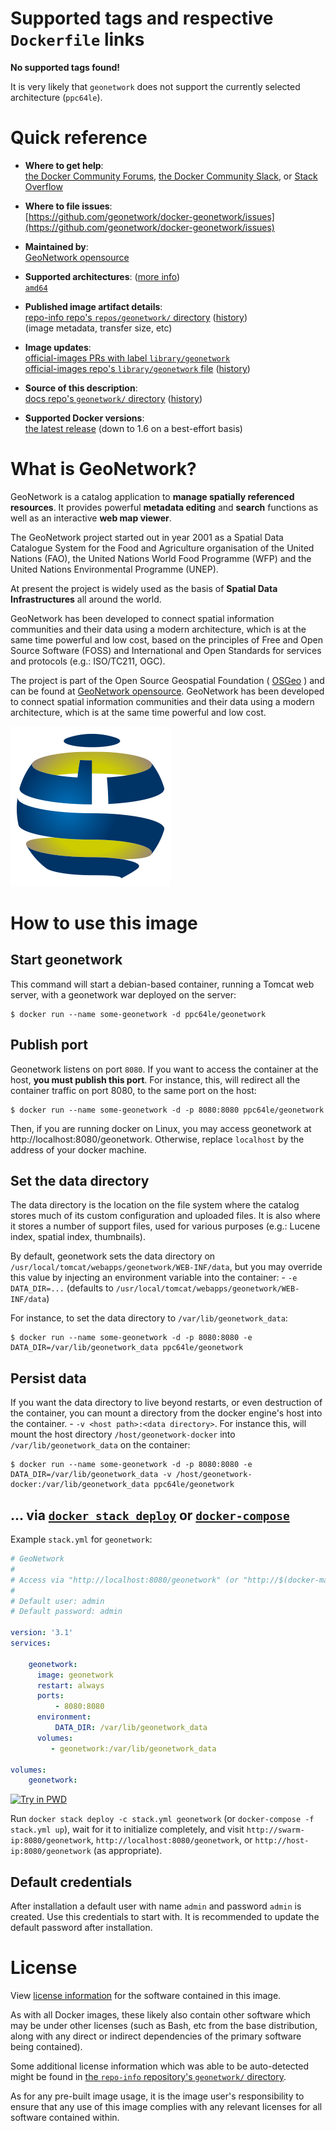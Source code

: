 <!--

********************************************************************************

WARNING:

    DO NOT EDIT "geonetwork/README.md"

    IT IS AUTO-GENERATED

    (from the other files in "geonetwork/" combined with a set of templates)

********************************************************************************

-->

# Supported tags and respective `Dockerfile` links

**No supported tags found!**

It is very likely that `geonetwork` does not support the currently selected architecture (`ppc64le`).

# Quick reference

-	**Where to get help**:  
	[the Docker Community Forums](https://forums.docker.com/), [the Docker Community Slack](https://blog.docker.com/2016/11/introducing-docker-community-directory-docker-community-slack/), or [Stack Overflow](https://stackoverflow.com/search?tab=newest&q=docker)

-	**Where to file issues**:  
	[https://github.com/geonetwork/docker-geonetwork/issues](https://github.com/geonetwork/docker-geonetwork/issues)

-	**Maintained by**:  
	[GeoNetwork opensource](https://github.com/geonetwork/docker-geonetwork)

-	**Supported architectures**: ([more info](https://github.com/docker-library/official-images#architectures-other-than-amd64))  
	[`amd64`](https://hub.docker.com/r/amd64/geonetwork/)

-	**Published image artifact details**:  
	[repo-info repo's `repos/geonetwork/` directory](https://github.com/docker-library/repo-info/blob/master/repos/geonetwork) ([history](https://github.com/docker-library/repo-info/commits/master/repos/geonetwork))  
	(image metadata, transfer size, etc)

-	**Image updates**:  
	[official-images PRs with label `library/geonetwork`](https://github.com/docker-library/official-images/pulls?q=label%3Alibrary%2Fgeonetwork)  
	[official-images repo's `library/geonetwork` file](https://github.com/docker-library/official-images/blob/master/library/geonetwork) ([history](https://github.com/docker-library/official-images/commits/master/library/geonetwork))

-	**Source of this description**:  
	[docs repo's `geonetwork/` directory](https://github.com/docker-library/docs/tree/master/geonetwork) ([history](https://github.com/docker-library/docs/commits/master/geonetwork))

-	**Supported Docker versions**:  
	[the latest release](https://github.com/docker/docker-ce/releases/latest) (down to 1.6 on a best-effort basis)

# What is GeoNetwork?

GeoNetwork is a catalog application to **manage spatially referenced resources**. It provides powerful **metadata editing** and **search** functions as well as an interactive **web map viewer**.

The GeoNetwork project started out in year 2001 as a Spatial Data Catalogue System for the Food and Agriculture organisation of the United Nations (FAO), the United Nations World Food Programme (WFP) and the United Nations Environmental Programme (UNEP).

At present the project is widely used as the basis of **Spatial Data Infrastructures** all around the world.

GeoNetwork has been developed to connect spatial information communities and their data using a modern architecture, which is at the same time powerful and low cost, based on the principles of Free and Open Source Software (FOSS) and International and Open Standards for services and protocols (e.g.: ISO/TC211, OGC).

The project is part of the Open Source Geospatial Foundation ( [OSGeo](http://www.osgeo.org/) ) and can be found at [GeoNetwork opensource](http://www.geonetwork-opensource.org). GeoNetwork has been developed to connect spatial information communities and their data using a modern architecture, which is at the same time powerful and low cost.

![logo](https://raw.githubusercontent.com/docker-library/docs/6a537ddd2def65eaaa31cbadbaa5303f2dc82fe3/geonetwork/logo.png)

# How to use this image

## Start geonetwork

This command will start a debian-based container, running a Tomcat web server, with a geonetwork war deployed on the server:

```console
$ docker run --name some-geonetwork -d ppc64le/geonetwork
```

## Publish port

Geonetwork listens on port `8080`. If you want to access the container at the host, **you must publish this port**. For instance, this, will redirect all the container traffic on port 8080, to the same port on the host:

```console
$ docker run --name some-geonetwork -d -p 8080:8080 ppc64le/geonetwork
```

Then, if you are running docker on Linux, you may access geonetwork at http://localhost:8080/geonetwork. Otherwise, replace `localhost` by the address of your docker machine.

## Set the data directory

The data directory is the location on the file system where the catalog stores much of its custom configuration and uploaded files. It is also where it stores a number of support files, used for various purposes (e.g.: Lucene index, spatial index, thumbnails).

By default, geonetwork sets the data directory on `/usr/local/tomcat/webapps/geonetwork/WEB-INF/data`, but you may override this value by injecting an environment variable into the container: - `-e DATA_DIR=...` (defaults to `/usr/local/tomcat/webapps/geonetwork/WEB-INF/data`)

For instance, to set the data directory to `/var/lib/geonetwork_data`:

```console
$ docker run --name some-geonetwork -d -p 8080:8080 -e DATA_DIR=/var/lib/geonetwork_data ppc64le/geonetwork
```

## Persist data

If you want the data directory to live beyond restarts, or even destruction of the container, you can mount a directory from the docker engine's host into the container. - `-v <host path>:<data directory>`. For instance this, will mount the host directory `/host/geonetwork-docker` into `/var/lib/geonetwork_data` on the container:

```console
$ docker run --name some-geonetwork -d -p 8080:8080 -e DATA_DIR=/var/lib/geonetwork_data -v /host/geonetwork-docker:/var/lib/geonetwork_data ppc64le/geonetwork
```

## ... via [`docker stack deploy`](https://docs.docker.com/engine/reference/commandline/stack_deploy/) or [`docker-compose`](https://github.com/docker/compose)

Example `stack.yml` for `geonetwork`:

```yaml
# GeoNetwork
#
# Access via "http://localhost:8080/geonetwork" (or "http://$(docker-machine ip):8080/geonetwork" if using docker-machine)
#
# Default user: admin
# Default password: admin

version: '3.1'
services:

    geonetwork:
      image: geonetwork
      restart: always
      ports:
          - 8080:8080
      environment:
          DATA_DIR: /var/lib/geonetwork_data
      volumes:
         - geonetwork:/var/lib/geonetwork_data

volumes:
    geonetwork:
```

[![Try in PWD](https://github.com/play-with-docker/stacks/raw/cff22438cb4195ace27f9b15784bbb497047afa7/assets/images/button.png)](http://play-with-docker.com?stack=https://raw.githubusercontent.com/docker-library/docs/cbcaf41b2520070c59e864eeea3bec95d5424c5e/geonetwork/stack.yml)

Run `docker stack deploy -c stack.yml geonetwork` (or `docker-compose -f stack.yml up`), wait for it to initialize completely, and visit `http://swarm-ip:8080/geonetwork`, `http://localhost:8080/geonetwork`, or `http://host-ip:8080/geonetwork` (as appropriate).

## Default credentials

After installation a default user with name `admin` and password `admin` is created. Use this credentials to start with. It is recommended to update the default password after installation.

# License

View [license information](http://www.geonetwork-opensource.org/manuals/trunk/eng/users/overview/license.html) for the software contained in this image.

As with all Docker images, these likely also contain other software which may be under other licenses (such as Bash, etc from the base distribution, along with any direct or indirect dependencies of the primary software being contained).

Some additional license information which was able to be auto-detected might be found in [the `repo-info` repository's `geonetwork/` directory](https://github.com/docker-library/repo-info/tree/master/repos/geonetwork).

As for any pre-built image usage, it is the image user's responsibility to ensure that any use of this image complies with any relevant licenses for all software contained within.
